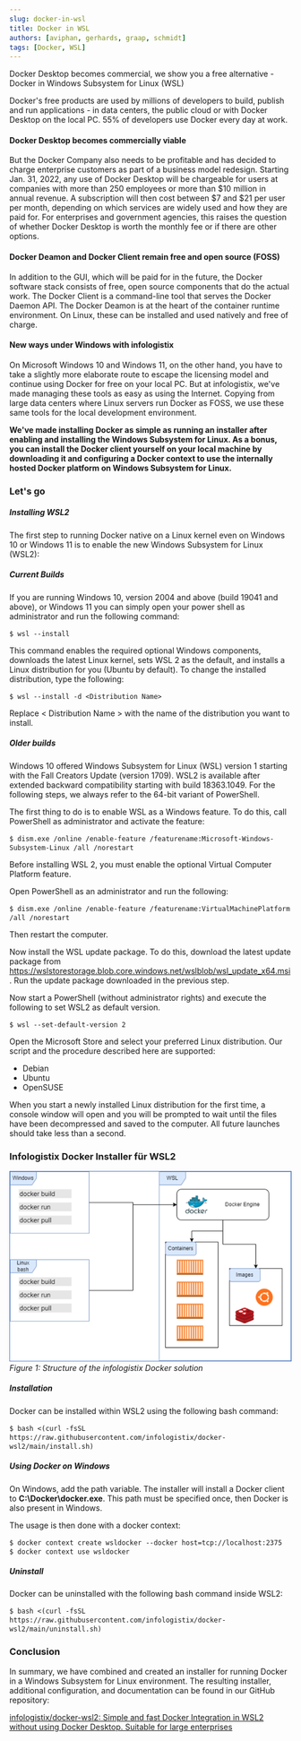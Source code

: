 ```yaml
---
slug: docker-in-wsl
title: Docker in WSL
authors: [aviphan, gerhards, graap, schmidt]
tags: [Docker, WSL]
---
```

Docker Desktop becomes commercial, we show you a free alternative - Docker in Windows Subsystem for Linux (WSL)
<!--truncate-->

Docker's free products are used by millions of developers to build, publish and run applications - in data centers, the public cloud or with Docker Desktop on the local PC. 
55% of developers use Docker every day at work.

#### Docker Desktop becomes commercially viable
But the Docker Company also needs to be profitable and has decided to charge enterprise customers as part of a business model redesign. Starting Jan. 31, 2022, any use of Docker Desktop will be chargeable for users at companies with more than 250 employees or more than $10 million in annual revenue. A subscription will then cost between $7 and $21 per user per month, depending on which services are widely used and how they are paid for. For enterprises and government agencies, this raises the question of whether Docker Desktop is worth the monthly fee or if there are other options.

#### Docker Deamon and Docker Client remain free and open source (FOSS)
In addition to the GUI, which will be paid for in the future, the Docker software stack consists of free, open source components that do the actual work. The Docker Client is a command-line tool that serves the Docker Daemon API. The Docker Deamon is at the heart of the container runtime environment. On Linux, these can be installed and used natively and free of charge.

#### New ways under Windows with infologistix
On Microsoft Windows 10 and Windows 11, on the other hand, you have to take a slightly more elaborate route to escape the licensing model and continue using Docker for free on your local PC. But at infologistix, we've made managing these tools as easy as using the Internet. Copying from large data centers where Linux servers run Docker as FOSS, we use these same tools for the local development environment.

**We've made installing Docker as simple as running an installer after enabling and installing the Windows Subsystem for Linux. As a bonus, you can install the Docker client yourself on your local machine by downloading it and configuring a Docker context to use the internally hosted Docker platform on Windows Subsystem for Linux.**

### Let's go
##### Installing WSL2
The first step to running Docker native on a Linux kernel even on Windows 10 or Windows 11 is to enable the new Windows Subsystem for Linux (WSL2):

##### Current Builds
If you are running Windows 10, version 2004 and above (build 19041 and above), or Windows 11 you can simply open your power shell as administrator and run the following command:
```
$ wsl --install
```
This command enables the required optional Windows components, downloads the latest Linux kernel, sets WSL 2 as the default, and installs a Linux distribution for you (Ubuntu by default). To change the installed distribution, type the following:
```
$ wsl --install -d <Distribution Name>
```
Replace < Distribution Name >  with the name of the distribution you want to install.
##### Older builds
Windows 10 offered Windows Subsystem for Linux (WSL) version 1 starting with the Fall Creators Update (version 1709). WSL2 is available after extended backward compatibility starting with build 18363.1049. For the following steps, we always refer to the 64-bit variant of PowerShell.

The first thing to do is to enable WSL as a Windows feature. To do this, call PowerShell as administrator and activate the feature:
```
$ dism.exe /online /enable-feature /featurename:Microsoft-Windows-Subsystem-Linux /all /norestart
```
Before installing WSL 2, you must enable the optional Virtual Computer Platform feature.

Open PowerShell as an administrator and run the following:
```
$ dism.exe /online /enable-feature /featurename:VirtualMachinePlatform /all /norestart
```
Then restart the computer.

Now install the WSL update package. To do this, download the latest update package from  https://wslstorestorage.blob.core.windows.net/wslblob/wsl_update_x64.msi. Run the update package downloaded in the previous step.

Now start a PowerShell (without administrator rights) and execute the following to set WSL2 as default version.
```
$ wsl --set-default-version 2
```
Open the Microsoft Store and select your preferred Linux distribution. Our script and the procedure described here are supported:
- Debian
- Ubuntu
- OpenSUSE

When you start a newly installed Linux distribution for the first time, a console window will open and you will be prompted to wait until the files have been decompressed and saved to the computer. All future launches should take less than a second.

### Infologistix Docker Installer für WSL2
![Structure of the infologistix Docker solution](img/docker-wsl-aufbau.png)
*Figure 1: Structure of the infologistix Docker solution*

##### Installation
Docker can be installed within WSL2 using the following bash command:
```
$ bash <(curl -fsSL https://raw.githubusercontent.com/infologistix/docker-wsl2/main/install.sh)
```
##### Using Docker on Windows
On Windows, add the path variable. The installer will install a Docker client to **C:\Docker\docker.exe**. This path must be specified once, then Docker is also present in Windows. 

The usage is then done with a docker context:
```
$ docker context create wsldocker --docker host=tcp://localhost:2375
$ docker context use wsldocker
```
##### Uninstall
Docker can be uninstalled with the following bash command inside WSL2:
```
$ bash <(curl -fsSL https://raw.githubusercontent.com/infologistix/docker-wsl2/main/uninstall.sh)
```
### Conclusion
In summary, we have combined and created an installer for running Docker in a Windows Subsystem for Linux environment. The resulting installer, additional configuration, and documentation can be found in our GitHub repository: 

[infologistix/docker-wsl2: Simple and fast Docker Integration in WSL2 without using Docker Desktop. Suitable for large enterprises](https://github.com/infologistix/docker-wsl2)